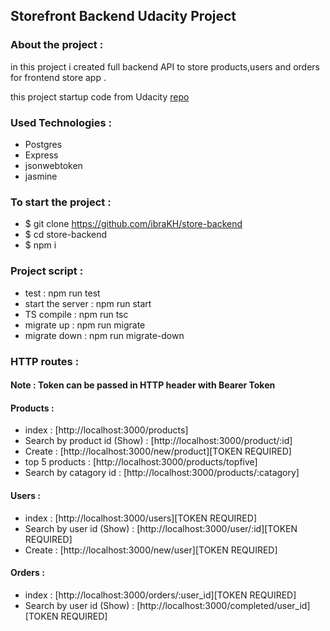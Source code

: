## Storefront Backend Udacity Project 

### About the project :
in this project i created full backend API to store products,users and orders for frontend store app .

this project startup code from Udacity [repo](https://github.com/udacity/nd0067-c2-creating-an-api-with-postgresql-and-express-project-starter.git)

### Used Technologies :
* Postgres
* Express
* jsonwebtoken
* jasmine

### To start the project :
* $ git clone https://github.com/ibraKH/store-backend
* $ cd store-backend
* $ npm i

### Project script :
* test : npm run test
* start the server : npm run start
* TS compile : npm run tsc
* migrate up : npm run migrate
* migrate down : npm run migrate-down

### HTTP routes :
#### Note : Token can be passed in HTTP header with Bearer Token
#### Products :
- index : [http://localhost:3000/products]
- Search by product id (Show) : [http://localhost:3000/product/:id]
- Create : [http://localhost:3000/new/product][TOKEN REQUIRED]
- top 5 products : [http://localhost:3000/products/topfive]
- Search by catagory id : [http://localhost:3000/products/:catagory]
#### Users :
- index : [http://localhost:3000/users][TOKEN REQUIRED]
- Search by user id (Show) : [http://localhost:3000/user/:id][TOKEN REQUIRED]
- Create : [http://localhost:3000/new/user][TOKEN REQUIRED]
#### Orders :
- index : [http://localhost:3000/orders/:user_id][TOKEN REQUIRED]
- Search by user id (Show) : [http://localhost:3000/completed/user_id][TOKEN REQUIRED]